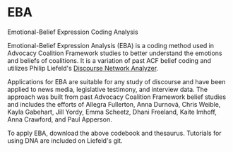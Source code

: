 # EBA
Emotional-Belief Expression Coding Analysis


Emotional-Belief Expression Analysis (EBA) is a coding method used in Advocacy Coalition Framework studies to better understand the emotions and beliefs of coalitions. It is a variation of past ACF belief coding and utilizes Philip Liefeld's [Discourse Network Analyzer](https://github.com/leifeld/dna).

Applications for EBA are suitable for any study of discourse and have been applied to news media, legislative testimony, and interview data. The approach was built from past Advocacy Coalition Framework belief studies and includes the efforts of Allegra Fullerton, Anna Durnová, Chris Weible, Kayla Gabehart, Jill Yordy, Emma Scheetz, Dhani Freeland, Kaite Imhoff, Anna Crawford, and Paul Apperson.

To apply EBA, download the above codebook and thesaurus. Tutorials for using DNA are included on Liefeld's git. 
